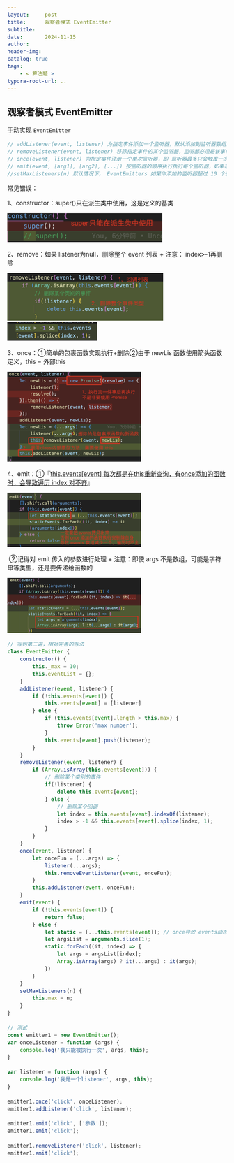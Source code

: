 ```yaml
---
layout:     post
title:      观察者模式 EventEmitter
subtitle:  
date:       2024-11-15
author:     
header-img: 
catalog: true
tags:
    - < 算法题 >
typora-root-url: ..
---
```


## 观察者模式 EventEmitter

 手动实现 `EventEmitter`

```js
// addListener(event, listener) 为指定事件添加一个监听器，默认添加到监听器数组的尾部。
// removeListener(event, listener) 移除指定事件的某个监听器，监听器必须是该事件已经注册过的监听器。它接受两个参数，第一个是事件名称，第二个是回调函数名称。
// once(event, listener) 为指定事件注册一个单次监听器，即 监听器最多只会触发一次，触发后立刻解除该监听器。
// emit(event, [arg1], [arg2], [...]) 按监听器的顺序执行执行每个监听器，如果事件有注册监听返回 true，否则返回 false。
//setMaxListeners(n) 默认情况下， EventEmitters 如果你添加的监听器超过 10 个就会输出警告信息。 
```

常见错误：

1、constructor：super()只在派生类中使用，这是定义的基类

<img src="/../img/assets_2023/image-20241204184401713.png" alt="image-20241204184401713" style="zoom:40%;" />

2、remove：如果 listener为null，删除整个 event 列表 + 注意： index>-1再删除

<img src="/../img/assets_2023/image-20241204185039520.png" alt="image-20241204185039520" style="zoom:35%;" />

<img src="/../img/assets_2023/image-20241214162410391.png" alt="image-20241214162410391" style="zoom:30%;" />

3、once：①简单的包裹函数实现执行+删除②由于 newLis 函数使用箭头函数定义，this = 外部this

<img src="/../img/assets_2023/image-20241204185322848.png" alt="image-20241204185322848" style="zoom:30%;" />

4、emit：①『<u>this.events[event] 每次都是在this重新查询，有once添加的函数时，会导致遍历 index 对不齐</u>』

<img src="/../img/assets_2023/image-20241204185654244.png" alt="image-20241204185654244" style="zoom:30%;" />

​	②记得对 emit 传入的参数进行处理 + 注意：即使 args 不是数组，可能是字符串等类型，还是要传递给函数的

<img src="/../img/assets_2023/image-20241210180150829.png" alt="image-20241210180150829" style="zoom:30%;" />



```js
// 写到第三遍，相对完善的写法
class EventEmitter {
    constructor() {
        this._max = 10;
        this.eventList = {};
    }
    addListener(event, listener) {
        if (!this.events[event]) {
            this.events[event] = [listener]
        } else {
            if (this.events[event].length > this.max) {
                throw Error('max number');
            }
            this.events[event].push(listener);
        }
    }
    removeListener(event, listener) {
        if (Array.isArray(this.events[event])) {
            // 删除某个类别的事件
            if(!listener) {
                delete this.events[event];
            } else {
                // 删除某个回调
                let index = this.events[event].indexOf(listener);
                index > -1 && this.events[event].splice(index, 1);
            }
        }
    }
    once(event, listener) {
        let onceFun = (...args) => {
            listener(...args);
            this.removeEventListener(event, onceFun);
        }
        this.addListener(event, onceFun);
    }
    emit(event) {
        if (!this.events[event]) {
            return false;
        } else {
            let static = [...this.events[event]]; // once导致 events动态变化造成异常
            let argsList = arguments.slice(1);
            static.forEach((it, index) => {
                let args = argsList[index];
                Array.isArray(args) ? it(...args) : it(args);
            })
        }
    }
    setMaxListeners(n) {
        this.max = n;
    }
}

// 测试
const emitter1 = new EventEmitter();
var onceListener = function (args) {
    console.log('我只能被执行一次', args, this);
}

var listener = function (args) {
    console.log('我是一个listener', args, this);
}

emitter1.once('click', onceListener);
emitter1.addListener('click', listener);

emitter1.emit('click', ['参数']);
emitter1.emit('click');

emitter1.removeListener('click', listener);
emitter1.emit('click');
```





